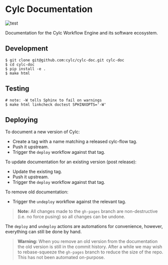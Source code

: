 # Cylc Documentation

![test](https://github.com/cylc/cylc-doc/workflows/test/badge.svg?branch=master&event=push)

Documentation for the Cylc Workflow Engine and its software ecosystem.

## Development

```console
$ git clone git@github.com:cylc/cylc-doc.git cylc-doc
$ cd cylc-doc
$ pip install -e .
$ make html
```

## Testing

```console
# note: -W tells Sphinx to fail on warnings
$ make html linkcheck doctest SPHINXOPTS='-W'
```

## Deploying

To document a new version of Cylc:

* Create a tag with a name matching a released cylc-flow tag.
* Push it upstream.
* Trigger the `deploy` workflow against that tag.

To update documentation for an existing version (post release):

* Update the existing tag.
* Push it upstream.
* Trigger the `deploy` workflow against that tag.

To remove old documentation:

* Trigger the `undeploy` workflow against the relevant tag.

> **Note:** All changes made to the `gh-pages` branch are non-destructive 
  (i.e. no force pusing) so all changes can be undone.

  The `deploy` and `undeploy` actions are automations for convenience, however,
  everything can still be done by hand.

> **Warning:** When you remove an old version from the documentation the
  old version is still in the commit history. After a while we may wish to
  rebase-squeeze the `gh-pages` branch to reduce the size of the repo.
  This has not been automated on-purpose.
